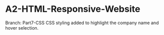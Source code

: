 # A2-HTML-Responsive-Website

Branch: Part7-CSS
CSS styling added to highlight the company name and hover selection.
